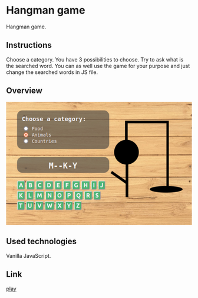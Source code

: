 # Hangman game

Hangman game. 

## Instructions

Choose a category. You have 3 possibilities to choose.
Try to ask what is the searched word.
You can as well use the game for your purpose and just change the searched words in JS file.

## Overview
<p align="center">
    <img src="https://github.com/PatrycjaMicle/hangman/blob/main/images/screenshot.png?raw=true" alt="hangman_screenshot" />
</p>

## Used technologies

Vanilla JavaScript.

## Link

[play](https://patrycjamicle.github.io/hangman/)
